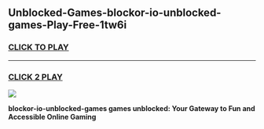 
## Unblocked-Games-blockor-io-unblocked-games-Play-Free-1tw6i
<h3>
<a href="https://premium76.site?title=blockor-io-unblocked-games&ref=18A1">CLICK TO PLAY</a></h3>
<hr>

<h3>
<a href="https://premium76.site?title=blockor-io-unblocked-games&ref=18A1">CLICK 2 PLAY</a>
  
</h3>

<a href="https://premium76.site?title=blockor-io-unblocked-games&ref=18A1"><img src="https://clearcache.store/games.png"></a>


**blockor-io-unblocked-games games unblocked: Your Gateway to Fun and Accessible Online Gaming**
